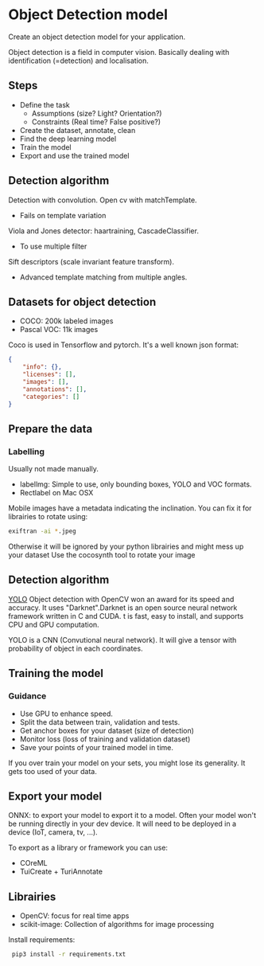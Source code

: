 # Object Detection model

Create an object detection model for your application.

Object detection is a field in computer vision.
Basically dealing with identification (=detection) and localisation.

## Steps

- Define the task
  - Assumptions (size? Light? Orientation?)
  - Constraints (Real time? False positive?)
- Create the dataset, annotate, clean
- Find the deep learning model
- Train the model
- Export and use the trained model

## Detection algorithm

Detection with convolution. Open cv with matchTemplate.
 - Fails on template variation
 
Viola and Jones detector: haartraining, CascadeClassifier.
 - To use multiple filter

Sift descriptors (scale invariant feature transform).
 - Advanced template matching from multiple angles.
 
 
## Datasets for object detection

- COCO: 200k labeled images
- Pascal VOC: 11k images

Coco is used in Tensorflow and pytorch. It's a well known json format:
```json
{
    "info": {},
    "licenses": [],
    "images": [],
    "annotations": [],
    "categories": []
}
``` 

## Prepare the data

### Labelling

Usually not made manually.
- labellmg: Simple to use, only bounding boxes, YOLO and VOC formats.
- Rectlabel on Mac OSX


Mobile images have a metadata indicating the inclination.
You can fix it for librairies to rotate using:
```bash
exiftran -ai *.jpeg
```

Otherwise it will be ignored by your python librairies and might mess up your dataset
Use the cocosynth tool to rotate your image

## Detection algorithm

[YOLO](https://github.com/pjreddie/darknet/wiki/YOLO:-Real-Time-Object-Detection) Object detection 
with OpenCV won an award for its speed and accuracy.
It uses "Darknet".Darknet is an open source neural network framework written in C and CUDA. 
t is fast, easy to install, and supports CPU and GPU computation.

YOLO is a CNN (Convutional neural network). It will give a tensor with probability of object in each coordinates.

## Training the model

### Guidance

- Use GPU to enhance speed.
- Split the data between train, validation and tests.
- Get anchor boxes for your dataset (size of detection)
- Monitor loss (loss of training and validation dataset)
- Save your points of your trained model in time.

If you over train your model on your sets, you might lose its generality. It gets too used of your data.

## Export your model

ONNX: to export your model to export it to a model.
Often your model won't be running directly in your dev device.
It will need to be deployed in a device (IoT, camera, tv, ...).

To export as a library or framework you can use:
 -  COreML
 - TuiCreate + TuriAnnotate

## Librairies

- OpenCV: focus for real time apps
- scikit-image: Collection of algorithms for image processing

Install requirements:

```bash
 pip3 install -r requirements.txt 
```